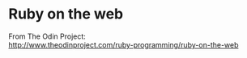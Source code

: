 # Ruby on the web

From The Odin Project:<br>
http://www.theodinproject.com/ruby-programming/ruby-on-the-web
